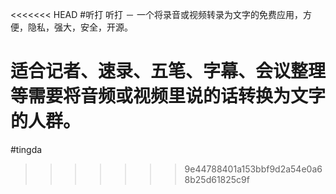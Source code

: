 <<<<<<< HEAD
#听打
听打 － 一个将录音或视频转录为文字的免费应用，方便，隐私，强大，安全，开源。 

适合记者、速录、五笔、字幕、会议整理等需要将音频或视频里说的话转换为文字的人群。
=======
#tingda
>>>>>>> 9e44788401a153bbf9d2a54e0a68b25d61825c9f
